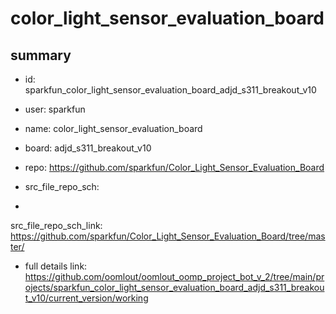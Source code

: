 # color_light_sensor_evaluation_board
 
## summary 
* id: sparkfun_color_light_sensor_evaluation_board_adjd_s311_breakout_v10
* user: sparkfun
* name: color_light_sensor_evaluation_board
* board: adjd_s311_breakout_v10
* repo: https://github.com/sparkfun/Color_Light_Sensor_Evaluation_Board



* src_file_repo_sch: 
*
 src_file_repo_sch_link: https://github.com/sparkfun/Color_Light_Sensor_Evaluation_Board/tree/master/
* full details link: https://github.com/oomlout/oomlout_oomp_project_bot_v_2/tree/main/projects/sparkfun_color_light_sensor_evaluation_board_adjd_s311_breakout_v10/current_version/working  






